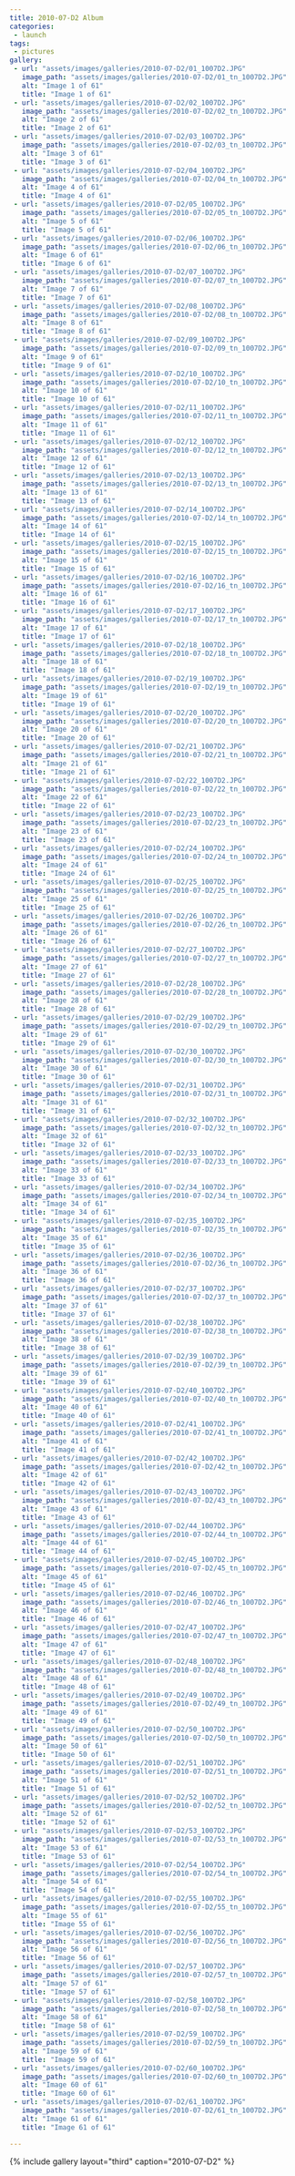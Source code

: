 ```yaml
---
title: 2010-07-D2 Album
categories:
 - launch
tags:
 - pictures
gallery:
 - url: "assets/images/galleries/2010-07-D2/01_1007D2.JPG"
   image_path: "assets/images/galleries/2010-07-D2/01_tn_1007D2.JPG"
   alt: "Image 1 of 61"
   title: "Image 1 of 61"
 - url: "assets/images/galleries/2010-07-D2/02_1007D2.JPG"
   image_path: "assets/images/galleries/2010-07-D2/02_tn_1007D2.JPG"
   alt: "Image 2 of 61"
   title: "Image 2 of 61"
 - url: "assets/images/galleries/2010-07-D2/03_1007D2.JPG"
   image_path: "assets/images/galleries/2010-07-D2/03_tn_1007D2.JPG"
   alt: "Image 3 of 61"
   title: "Image 3 of 61"
 - url: "assets/images/galleries/2010-07-D2/04_1007D2.JPG"
   image_path: "assets/images/galleries/2010-07-D2/04_tn_1007D2.JPG"
   alt: "Image 4 of 61"
   title: "Image 4 of 61"
 - url: "assets/images/galleries/2010-07-D2/05_1007D2.JPG"
   image_path: "assets/images/galleries/2010-07-D2/05_tn_1007D2.JPG"
   alt: "Image 5 of 61"
   title: "Image 5 of 61"
 - url: "assets/images/galleries/2010-07-D2/06_1007D2.JPG"
   image_path: "assets/images/galleries/2010-07-D2/06_tn_1007D2.JPG"
   alt: "Image 6 of 61"
   title: "Image 6 of 61"
 - url: "assets/images/galleries/2010-07-D2/07_1007D2.JPG"
   image_path: "assets/images/galleries/2010-07-D2/07_tn_1007D2.JPG"
   alt: "Image 7 of 61"
   title: "Image 7 of 61"
 - url: "assets/images/galleries/2010-07-D2/08_1007D2.JPG"
   image_path: "assets/images/galleries/2010-07-D2/08_tn_1007D2.JPG"
   alt: "Image 8 of 61"
   title: "Image 8 of 61"
 - url: "assets/images/galleries/2010-07-D2/09_1007D2.JPG"
   image_path: "assets/images/galleries/2010-07-D2/09_tn_1007D2.JPG"
   alt: "Image 9 of 61"
   title: "Image 9 of 61"
 - url: "assets/images/galleries/2010-07-D2/10_1007D2.JPG"
   image_path: "assets/images/galleries/2010-07-D2/10_tn_1007D2.JPG"
   alt: "Image 10 of 61"
   title: "Image 10 of 61"
 - url: "assets/images/galleries/2010-07-D2/11_1007D2.JPG"
   image_path: "assets/images/galleries/2010-07-D2/11_tn_1007D2.JPG"
   alt: "Image 11 of 61"
   title: "Image 11 of 61"
 - url: "assets/images/galleries/2010-07-D2/12_1007D2.JPG"
   image_path: "assets/images/galleries/2010-07-D2/12_tn_1007D2.JPG"
   alt: "Image 12 of 61"
   title: "Image 12 of 61"
 - url: "assets/images/galleries/2010-07-D2/13_1007D2.JPG"
   image_path: "assets/images/galleries/2010-07-D2/13_tn_1007D2.JPG"
   alt: "Image 13 of 61"
   title: "Image 13 of 61"
 - url: "assets/images/galleries/2010-07-D2/14_1007D2.JPG"
   image_path: "assets/images/galleries/2010-07-D2/14_tn_1007D2.JPG"
   alt: "Image 14 of 61"
   title: "Image 14 of 61"
 - url: "assets/images/galleries/2010-07-D2/15_1007D2.JPG"
   image_path: "assets/images/galleries/2010-07-D2/15_tn_1007D2.JPG"
   alt: "Image 15 of 61"
   title: "Image 15 of 61"
 - url: "assets/images/galleries/2010-07-D2/16_1007D2.JPG"
   image_path: "assets/images/galleries/2010-07-D2/16_tn_1007D2.JPG"
   alt: "Image 16 of 61"
   title: "Image 16 of 61"
 - url: "assets/images/galleries/2010-07-D2/17_1007D2.JPG"
   image_path: "assets/images/galleries/2010-07-D2/17_tn_1007D2.JPG"
   alt: "Image 17 of 61"
   title: "Image 17 of 61"
 - url: "assets/images/galleries/2010-07-D2/18_1007D2.JPG"
   image_path: "assets/images/galleries/2010-07-D2/18_tn_1007D2.JPG"
   alt: "Image 18 of 61"
   title: "Image 18 of 61"
 - url: "assets/images/galleries/2010-07-D2/19_1007D2.JPG"
   image_path: "assets/images/galleries/2010-07-D2/19_tn_1007D2.JPG"
   alt: "Image 19 of 61"
   title: "Image 19 of 61"
 - url: "assets/images/galleries/2010-07-D2/20_1007D2.JPG"
   image_path: "assets/images/galleries/2010-07-D2/20_tn_1007D2.JPG"
   alt: "Image 20 of 61"
   title: "Image 20 of 61"
 - url: "assets/images/galleries/2010-07-D2/21_1007D2.JPG"
   image_path: "assets/images/galleries/2010-07-D2/21_tn_1007D2.JPG"
   alt: "Image 21 of 61"
   title: "Image 21 of 61"
 - url: "assets/images/galleries/2010-07-D2/22_1007D2.JPG"
   image_path: "assets/images/galleries/2010-07-D2/22_tn_1007D2.JPG"
   alt: "Image 22 of 61"
   title: "Image 22 of 61"
 - url: "assets/images/galleries/2010-07-D2/23_1007D2.JPG"
   image_path: "assets/images/galleries/2010-07-D2/23_tn_1007D2.JPG"
   alt: "Image 23 of 61"
   title: "Image 23 of 61"
 - url: "assets/images/galleries/2010-07-D2/24_1007D2.JPG"
   image_path: "assets/images/galleries/2010-07-D2/24_tn_1007D2.JPG"
   alt: "Image 24 of 61"
   title: "Image 24 of 61"
 - url: "assets/images/galleries/2010-07-D2/25_1007D2.JPG"
   image_path: "assets/images/galleries/2010-07-D2/25_tn_1007D2.JPG"
   alt: "Image 25 of 61"
   title: "Image 25 of 61"
 - url: "assets/images/galleries/2010-07-D2/26_1007D2.JPG"
   image_path: "assets/images/galleries/2010-07-D2/26_tn_1007D2.JPG"
   alt: "Image 26 of 61"
   title: "Image 26 of 61"
 - url: "assets/images/galleries/2010-07-D2/27_1007D2.JPG"
   image_path: "assets/images/galleries/2010-07-D2/27_tn_1007D2.JPG"
   alt: "Image 27 of 61"
   title: "Image 27 of 61"
 - url: "assets/images/galleries/2010-07-D2/28_1007D2.JPG"
   image_path: "assets/images/galleries/2010-07-D2/28_tn_1007D2.JPG"
   alt: "Image 28 of 61"
   title: "Image 28 of 61"
 - url: "assets/images/galleries/2010-07-D2/29_1007D2.JPG"
   image_path: "assets/images/galleries/2010-07-D2/29_tn_1007D2.JPG"
   alt: "Image 29 of 61"
   title: "Image 29 of 61"
 - url: "assets/images/galleries/2010-07-D2/30_1007D2.JPG"
   image_path: "assets/images/galleries/2010-07-D2/30_tn_1007D2.JPG"
   alt: "Image 30 of 61"
   title: "Image 30 of 61"
 - url: "assets/images/galleries/2010-07-D2/31_1007D2.JPG"
   image_path: "assets/images/galleries/2010-07-D2/31_tn_1007D2.JPG"
   alt: "Image 31 of 61"
   title: "Image 31 of 61"
 - url: "assets/images/galleries/2010-07-D2/32_1007D2.JPG"
   image_path: "assets/images/galleries/2010-07-D2/32_tn_1007D2.JPG"
   alt: "Image 32 of 61"
   title: "Image 32 of 61"
 - url: "assets/images/galleries/2010-07-D2/33_1007D2.JPG"
   image_path: "assets/images/galleries/2010-07-D2/33_tn_1007D2.JPG"
   alt: "Image 33 of 61"
   title: "Image 33 of 61"
 - url: "assets/images/galleries/2010-07-D2/34_1007D2.JPG"
   image_path: "assets/images/galleries/2010-07-D2/34_tn_1007D2.JPG"
   alt: "Image 34 of 61"
   title: "Image 34 of 61"
 - url: "assets/images/galleries/2010-07-D2/35_1007D2.JPG"
   image_path: "assets/images/galleries/2010-07-D2/35_tn_1007D2.JPG"
   alt: "Image 35 of 61"
   title: "Image 35 of 61"
 - url: "assets/images/galleries/2010-07-D2/36_1007D2.JPG"
   image_path: "assets/images/galleries/2010-07-D2/36_tn_1007D2.JPG"
   alt: "Image 36 of 61"
   title: "Image 36 of 61"
 - url: "assets/images/galleries/2010-07-D2/37_1007D2.JPG"
   image_path: "assets/images/galleries/2010-07-D2/37_tn_1007D2.JPG"
   alt: "Image 37 of 61"
   title: "Image 37 of 61"
 - url: "assets/images/galleries/2010-07-D2/38_1007D2.JPG"
   image_path: "assets/images/galleries/2010-07-D2/38_tn_1007D2.JPG"
   alt: "Image 38 of 61"
   title: "Image 38 of 61"
 - url: "assets/images/galleries/2010-07-D2/39_1007D2.JPG"
   image_path: "assets/images/galleries/2010-07-D2/39_tn_1007D2.JPG"
   alt: "Image 39 of 61"
   title: "Image 39 of 61"
 - url: "assets/images/galleries/2010-07-D2/40_1007D2.JPG"
   image_path: "assets/images/galleries/2010-07-D2/40_tn_1007D2.JPG"
   alt: "Image 40 of 61"
   title: "Image 40 of 61"
 - url: "assets/images/galleries/2010-07-D2/41_1007D2.JPG"
   image_path: "assets/images/galleries/2010-07-D2/41_tn_1007D2.JPG"
   alt: "Image 41 of 61"
   title: "Image 41 of 61"
 - url: "assets/images/galleries/2010-07-D2/42_1007D2.JPG"
   image_path: "assets/images/galleries/2010-07-D2/42_tn_1007D2.JPG"
   alt: "Image 42 of 61"
   title: "Image 42 of 61"
 - url: "assets/images/galleries/2010-07-D2/43_1007D2.JPG"
   image_path: "assets/images/galleries/2010-07-D2/43_tn_1007D2.JPG"
   alt: "Image 43 of 61"
   title: "Image 43 of 61"
 - url: "assets/images/galleries/2010-07-D2/44_1007D2.JPG"
   image_path: "assets/images/galleries/2010-07-D2/44_tn_1007D2.JPG"
   alt: "Image 44 of 61"
   title: "Image 44 of 61"
 - url: "assets/images/galleries/2010-07-D2/45_1007D2.JPG"
   image_path: "assets/images/galleries/2010-07-D2/45_tn_1007D2.JPG"
   alt: "Image 45 of 61"
   title: "Image 45 of 61"
 - url: "assets/images/galleries/2010-07-D2/46_1007D2.JPG"
   image_path: "assets/images/galleries/2010-07-D2/46_tn_1007D2.JPG"
   alt: "Image 46 of 61"
   title: "Image 46 of 61"
 - url: "assets/images/galleries/2010-07-D2/47_1007D2.JPG"
   image_path: "assets/images/galleries/2010-07-D2/47_tn_1007D2.JPG"
   alt: "Image 47 of 61"
   title: "Image 47 of 61"
 - url: "assets/images/galleries/2010-07-D2/48_1007D2.JPG"
   image_path: "assets/images/galleries/2010-07-D2/48_tn_1007D2.JPG"
   alt: "Image 48 of 61"
   title: "Image 48 of 61"
 - url: "assets/images/galleries/2010-07-D2/49_1007D2.JPG"
   image_path: "assets/images/galleries/2010-07-D2/49_tn_1007D2.JPG"
   alt: "Image 49 of 61"
   title: "Image 49 of 61"
 - url: "assets/images/galleries/2010-07-D2/50_1007D2.JPG"
   image_path: "assets/images/galleries/2010-07-D2/50_tn_1007D2.JPG"
   alt: "Image 50 of 61"
   title: "Image 50 of 61"
 - url: "assets/images/galleries/2010-07-D2/51_1007D2.JPG"
   image_path: "assets/images/galleries/2010-07-D2/51_tn_1007D2.JPG"
   alt: "Image 51 of 61"
   title: "Image 51 of 61"
 - url: "assets/images/galleries/2010-07-D2/52_1007D2.JPG"
   image_path: "assets/images/galleries/2010-07-D2/52_tn_1007D2.JPG"
   alt: "Image 52 of 61"
   title: "Image 52 of 61"
 - url: "assets/images/galleries/2010-07-D2/53_1007D2.JPG"
   image_path: "assets/images/galleries/2010-07-D2/53_tn_1007D2.JPG"
   alt: "Image 53 of 61"
   title: "Image 53 of 61"
 - url: "assets/images/galleries/2010-07-D2/54_1007D2.JPG"
   image_path: "assets/images/galleries/2010-07-D2/54_tn_1007D2.JPG"
   alt: "Image 54 of 61"
   title: "Image 54 of 61"
 - url: "assets/images/galleries/2010-07-D2/55_1007D2.JPG"
   image_path: "assets/images/galleries/2010-07-D2/55_tn_1007D2.JPG"
   alt: "Image 55 of 61"
   title: "Image 55 of 61"
 - url: "assets/images/galleries/2010-07-D2/56_1007D2.JPG"
   image_path: "assets/images/galleries/2010-07-D2/56_tn_1007D2.JPG"
   alt: "Image 56 of 61"
   title: "Image 56 of 61"
 - url: "assets/images/galleries/2010-07-D2/57_1007D2.JPG"
   image_path: "assets/images/galleries/2010-07-D2/57_tn_1007D2.JPG"
   alt: "Image 57 of 61"
   title: "Image 57 of 61"
 - url: "assets/images/galleries/2010-07-D2/58_1007D2.JPG"
   image_path: "assets/images/galleries/2010-07-D2/58_tn_1007D2.JPG"
   alt: "Image 58 of 61"
   title: "Image 58 of 61"
 - url: "assets/images/galleries/2010-07-D2/59_1007D2.JPG"
   image_path: "assets/images/galleries/2010-07-D2/59_tn_1007D2.JPG"
   alt: "Image 59 of 61"
   title: "Image 59 of 61"
 - url: "assets/images/galleries/2010-07-D2/60_1007D2.JPG"
   image_path: "assets/images/galleries/2010-07-D2/60_tn_1007D2.JPG"
   alt: "Image 60 of 61"
   title: "Image 60 of 61"
 - url: "assets/images/galleries/2010-07-D2/61_1007D2.JPG"
   image_path: "assets/images/galleries/2010-07-D2/61_tn_1007D2.JPG"
   alt: "Image 61 of 61"
   title: "Image 61 of 61"

---
```


{% include gallery layout="third" caption="2010-07-D2" %}
